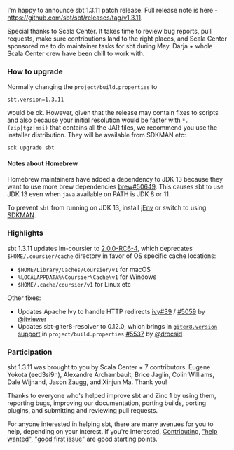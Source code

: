 [ivy39]: https://github.com/sbt/ivy/pull/39
  [5059]: https://github.com/sbt/sbt/issues/5059
  [5512]: https://github.com/sbt/sbt/pull/5512
  [5497]: https://github.com/sbt/sbt/issues/5497
  [5535]: https://github.com/sbt/sbt/pull/5535
  [5537]: https://github.com/sbt/sbt/pull/5537
  [5540]: https://github.com/sbt/sbt/pull/5540
  [5563]: https://github.com/sbt/sbt/pull/5563
  [5580]: https://github.com/sbt/sbt/pull/5580
  [launcher75]: https://github.com/sbt/launcher/pull/75
  [@itviewer]: https://github.com/itviewer
  [@eed3si9n]: https://github.com/eed3si9n
  [@retronym]: https://github.com/retronym
  [@drocsid]: https://github.com/drocsid
  [@bjaglin]: https://github.com/bjaglin
  [@dwijnand]: https://github.com/dwijnand

I'm happy to announce sbt 1.3.11 patch release. Full release note is here - https://github.com/sbt/sbt/releases/tag/v1.3.11.

Special thanks to Scala Center. It takes time to review bug reports, pull requests, make sure contributions land to the right places, and Scala Center sponsored me to do maintainer tasks for sbt during May. Darja + whole Scala Center crew have been chill to work with.

### How to upgrade

Normally changing the `project/build.properties` to

```
sbt.version=1.3.11
```

would be ok. However, given that the release may contain fixes to scripts and also because your initial resolution would be faster with `*.(zip|tgz|msi)` that contains all the JAR files, we recommend you use the installer distribution. They will be available from SDKMAN etc:

```
sdk upgrade sbt
```

#### Notes about Homebrew

Homebrew maintainers have added a dependency to JDK 13 because they want to use more brew dependencies [brew#50649](https://github.com/Homebrew/homebrew-core/issues/50649). This causes sbt to use JDK 13 even when `java` available on PATH is JDK 8 or 11.

To prevent `sbt` from running on JDK 13, install [jEnv](https://www.jenv.be/) or switch to using [SDKMAN](https://sdkman.io/).

### Highlights

sbt 1.3.11 updates lm-coursier to [2.0.0-RC6-4](https://github.com/coursier/sbt-coursier/releases/tag/v2.0.0-RC6-4), which deprecates `$HOME/.coursier/cache` directory in favor of OS specific cache locations:

- `$HOME/Library/Caches/Coursier/v1` for macOS
- `%LOCALAPPDATA%\Coursier\Cache\v1` for Windows
- `$HOME/.cache/coursier/v1` for Linux etc

Other fixes:

- Updates Apache Ivy to handle HTTP redirects [ivy#39][ivy39] / [#5059][5059] by [@itviewer][@itviewer]
- Updates sbt-giter8-resolver to 0.12.0, which brings in [`giter8.version` support](http://eed3si9n.com/giter8-0.12.0) in `project/build.properties` [#5537][5537] by [@drocsid][@drocsid]

### Participation

sbt 1.3.11 was brought to you by Scala Center + 7 contributors. Eugene Yokota (eed3si9n), Alexandre Archambault, Brice Jaglin, Colin Williams, Dale Wijnand, Jason Zaugg, and Xinjun Ma. Thank you!

Thanks to everyone who's helped improve sbt and Zinc 1 by using them, reporting bugs, improving our documentation, porting builds, porting plugins, and submitting and reviewing pull requests.

For anyone interested in helping sbt, there are many avenues for you to help, depending on your interest. If you're interested, [Contributing](https://github.com/sbt/sbt/blob/develop/CONTRIBUTING.md), ["help wanted"](https://github.com/sbt/sbt/issues?q=is%3Aissue+is%3Aopen+label%3A%22help+wanted%22), ["good first issue"](https://github.com/sbt/sbt/issues?q=is%3Aissue+is%3Aopen+label%3A%22good+first+issue%22) are good starting points.